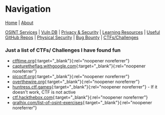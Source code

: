 # Navigation
[Home](index.md) | [About](about.md)

[OSINT Services](osint-services.md) | [Vuln DB](vuln-db.md) | [Privacy & Security](privacy-security.md) | [Learning Resources](learning-resources.md) | [Useful GitHub Repos](useful-github-repos.md) | [Physical Security](physical-security.md) | [Bug Bounty](bug-bounty.md) | [CTFs/Challenges](ctfs-challenges.md)

### Just a list of CTFs/ Challenges I have found fun
* [ctftime.org](https://ctftime.org/){:target="_blank"}{:rel="noopener noreferrer"}
* [capturetheflag.withgoogle.com](https://capturetheflag.withgoogle.com/){:target="_blank"}{:rel="noopener noreferrer"}
* [picoctf.org](https://picoctf.org/){:target="_blank"}{:rel="noopener noreferrer"}
* [overthewire.org](https://overthewire.org/wargames/){:target="_blank"}{:rel="noopener noreferrer"}
* [huntress.ctf.games](https://huntress.ctf.games/){:target="_blank"}{:rel="noopener noreferrer"} - If it doesn't work, CTF is not active
* [ctf.hackthebox.com](https://ctf.hackthebox.com/){:target="_blank"}{:rel="noopener noreferrer"}
* [gralhix.com/list-of-osint-exercises](https://gralhix.com/list-of-osint-exercises/){:target="_blank"}{:rel="noopener noreferrer"}
